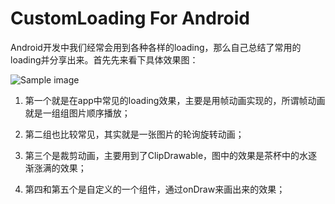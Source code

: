 CustomLoading For Android
=============

Android开发中我们经常会用到各种各样的loading，那么自己总结了常用的loading并分享出来。首先先来看下具体效果图：

![Sample image](https://raw.github.com/stormzhang/CustomLoading/master/snap.png)

1. 第一个就是在app中常见的loading效果，主要是用帧动画实现的，所谓帧动画就是一组组图片顺序播放；

2. 第二组也比较常见，其实就是一张图片的轮询旋转动画；

3. 第三个是裁剪动画，主要用到了ClipDrawable，图中的效果是茶杯中的水逐渐涨满的效果；

4. 第四和第五个是自定义的一个组件，通过onDraw来画出来的效果；